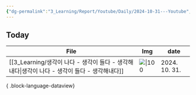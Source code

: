 ```yaml
---
{"dg-permalink":"3_Learning/Report/Youtube/Daily/2024-10-31---Youtube","created-date":"2024-10-31 10:56:20 am","date":"2024-10-31","type":"youtube","tags":["youtube","daily-report"],"aliases":null,"dg-publish":true,"permalink":"/3_Learning/Report/Youtube/Daily/2024-10-31---Youtube/","dgPassFrontmatter":true,"noteIcon":"1"}
---
```



## Today
| File                                                               | Img                                                    | date          |
| ------------------------------------------------------------------ | ------------------------------------------------------ | ------------- |
| [[3_Learning/생각이 나다 - 생각이 들다 - 생각해내다\|생각이 나다 - 생각이 들다 - 생각해내다]] | ![\|100](https://img.youtube.com/vi/MOHnCJjS-4I/0.jpg) | 2024. 10. 31. |

{ .block-language-dataview}

